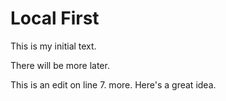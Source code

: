 # Local First

This is my initial text.

There will be more later.

This is an edit on line 7. more.
Here's a great idea.